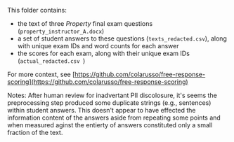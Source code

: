This folder contains:
- the text of three _Property_ final exam questions (`property_instructor_A.docx`)
- a set of student answers to these questions (`texts_redacted.csv`), along with unique exam IDs and word counts for each answer
- the scores for each exam, along with their unique exam IDs (`actual_redacted.csv `)

For more context, see [https://github.com/colarusso/free-response-scoring](https://github.com/colarusso/free-response-scoring)

Notes: After human review for inadvertant PII discolosure, it's seems the preprocessing step produced some duplicate strings (e.g., sentences) within student answers. This doesn't appear to have effected the information content of the answers aside from repeating some points and when measured aginst the entierty of answers constituted only a small fraction of the text. 
